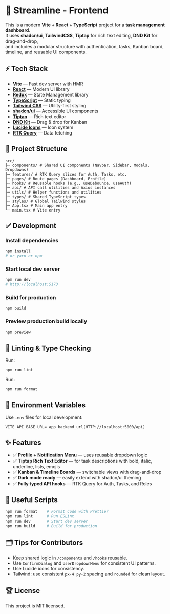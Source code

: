 # 💠 Streamline - Frontend

This is a modern **Vite + React + TypeScript** project for a **task management dashboard**.  
It uses **shadcn/ui**, **TailwindCSS**, **Tiptap** for rich text editing, **DND Kit** for drag-and-drop,  
and includes a modular structure with authentication, tasks, Kanban board, timeline, and reusable UI components.

## ⚡️ Tech Stack

- **[Vite](https://vitejs.dev/)** — Fast dev server with HMR
- **[React](https://react.dev/)** — Modern UI library
- **[Redux](https://redux-toolkit.js.org/)** — State Management library
- **[TypeScript](https://www.typescriptlang.org/)** — Static typing
- **[Tailwind CSS](https://tailwindcss.com/)** — Utility-first styling
- **[shadcn/ui](https://ui.shadcn.com/)** — Accessible UI components
- **[Tiptap](https://tiptap.dev/)** — Rich text editor
- **[DND Kit](https://dndkit.com/)** — Drag & drop for Kanban
- **[Lucide Icons](https://lucide.dev/)** — Icon system
- **[RTK Query](https://redux-toolkit.js.org/rtk-query/overview)** — Data fetching

## 📂 Project Structure

```
src/
├─ components/ # Shared UI components (Navbar, Sidebar, Modals, Dropdowns)
├─ features/ # RTK Query slices for Auth, Tasks, etc.
├─ pages/ # Route pages (Dashboard, Profile)
├─ hooks/ # Reusable hooks (e.g., useDebounce, useAuth)
├─ api/ # API call utilities and Axios instances
├─ utils/ # Helper functions and utilities
├─ types/ # Shared TypeScript types
├─ styles/ # Global Tailwind styles
├─ App.tsx # Main app entry
└─ main.tsx # Vite entry
```

## ✅ Development

### Install dependencies

```bash
npm install
# or yarn or npm
```

### Start local dev server

```bash
npm run dev
# http://localhost:5173
```

### Build for production

```bash
npm build
```

### Preview production build locally

```bash
npm preview
```

## 🧹 Linting & Type Checking

Run:
```bash
npm run lint
```

Run:
```bash
npm run format
```

## 🌱 Environment Variables

Use `.env` files for local development:

```env
VITE_API_BASE_URL= app_backend_url(HTTP://localhost:5000/api)
```

## ✨ Features

- ✅ **Profile + Notification Menu** — uses reusable dropdown logic
- ✅ **Tiptap Rich Text Editor** — for task descriptions with bold, italic, underline, lists, emojis
- ✅ **Kanban & Timeline Boards** — switchable views with drag-and-drop
- ✅ **Dark mode ready** — easily extend with shadcn/ui theming
- ✅ **Fully typed API hooks** — RTK Query for Auth, Tasks, and Roles

## 🔗 Useful Scripts

```bash
npm run format    # Format code with Prettier
npm run lint      # Run ESLint
npm run dev       # Start dev server
npm run build     # Build for production
```

## 🗂️ Tips for Contributors

- Keep shared logic in `/components` and `/hooks` reusable.
- Use `ConfirmDialog` and `UserDropdownMenu` for consistent UI patterns.
- Use Lucide icons for consistency.
- Tailwind: use consistent `px-4 py-2` spacing and `rounded` for clean layout.

## 🏆 License

This project is MIT licensed.
